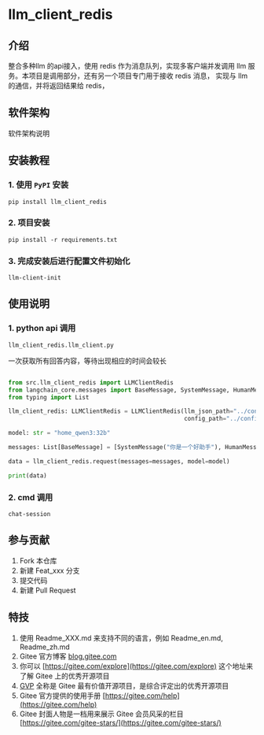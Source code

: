 # llm_client_redis

## 介绍
整合多种llm 的api接入，使用 redis 作为消息队列，实现多客户端并发调用 llm 服务。本项目是调用部分，还有另一个项目专门用于接收 redis 消息，
实现与 llm 的通信，并将返回结果给 redis，

## 软件架构
软件架构说明


## 安装教程

### 1. 使用 `PyPI` 安装
```commandline
pip install llm_client_redis
```

### 2. 项目安装
```commandline
pip install -r requirements.txt
```

### 3. 完成安装后进行配置文件初始化
```commandline
llm-client-init
```

## 使用说明

### 1. python api 调用

`llm_client_redis.llm_client.py`

一次获取所有回答内容，等待出现相应的时间会较长

```python

from src.llm_client_redis import LLMClientRedis
from langchain_core.messages import BaseMessage, SystemMessage, HumanMessage
from typing import List

llm_client_redis: LLMClientRedis = LLMClientRedis(llm_json_path="../config/llm_resources.json",
                                                  config_path="../config/config.ini")

model: str = "home_qwen3:32b"

messages: List[BaseMessage] = [SystemMessage("你是一个好助手"), HumanMessage("你好")]

data = llm_client_redis.request(messages=messages, model=model)

print(data)

```

### 2. cmd 调用

```shell
chat-session
```

## 参与贡献

1.  Fork 本仓库
2.  新建 Feat_xxx 分支
3.  提交代码
4.  新建 Pull Request


## 特技

1.  使用 Readme\_XXX.md 来支持不同的语言，例如 Readme\_en.md, Readme\_zh.md
2.  Gitee 官方博客 [blog.gitee.com](https://blog.gitee.com)
3.  你可以 [https://gitee.com/explore](https://gitee.com/explore) 这个地址来了解 Gitee 上的优秀开源项目
4.  [GVP](https://gitee.com/gvp) 全称是 Gitee 最有价值开源项目，是综合评定出的优秀开源项目
5.  Gitee 官方提供的使用手册 [https://gitee.com/help](https://gitee.com/help)
6.  Gitee 封面人物是一档用来展示 Gitee 会员风采的栏目 [https://gitee.com/gitee-stars/](https://gitee.com/gitee-stars/)
